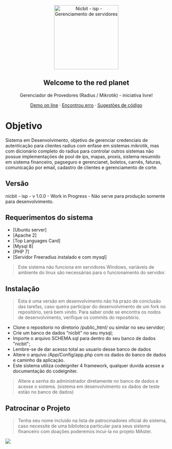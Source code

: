 <p align="center">
  
 <img width="200px" src="http://190.89.81.70/logob.png" align="center" alt="Nicbit - isp - Gerenciamento de servidores" />
 <h2 align="center">Welcome to the red planet</h2>
 <p align="center">Gerenciador de Provedores (Radius / Mikrotik) - iniciativa livre!</p>
</p>

  <p align="center">
    <a href="#demo">Demo on line</a>
    ·
    <a href="https://github.com/bhlima/isp-nicbit/issues/new">Encontrou erro</a>
    ·
    <a href="https://github.com/bhlima/isp-nicbit/issues">Sugestões de código</a>
  </p>
</p>
</a>

# Objetivo

Sistema em Desenvolvimento, objetivo de gerenciar credenciais de autenticação para clientes radius
com enfase em sistemas mikrotik, mas com dicionário completo do radius para controlar outros sistemas
não possue implementações de pool de ips, mapas, proxis, sistema resumido em sistema financeiro, pagseguro e gerencianet, boletos, carnês, faturas, comunicação por email, cadastro de clientes e gerenciamento de corte.


## Versão
nicbit - isp - v 1.0.0 - Work in Progress - Não serve para produção somente para desenvolvimento.

## Requerimentos do sistema

- [Ubuntu server]
- [Apache 2]
- [Top Languages Card]
- [Mysql 8]
- [PHP 7]
- [Servidor Freeradius instalado e com mysql]

 > Este sistema não funciona em servidores Windows, variáveis de ambiente do linux são necessárias para o funcionamento do servidor.

## Instalação

 > Esta é uma versão em desenvolvimento não há prazo de conclusão das tarefas, caso queira
participar do desenvolvimento de um fork no repositório, será bem vindo. Para saber onde se
encontra os nodos de desenvolvimento, verifique os commits do repositório. 

- Clone o repositorio no diretorio  /public_html/ ou similar no seu servidor;
- Crie um banco de dados "nicbit" no seu mysql;
- Importe o arquivo SCHEMA.sql para dentro do seu banco de dados "nicbit";
- Lembre-se de dar acesso total ao usuario desse banco de dados
- Altere o arquivo /App/Config/app.php  com os dados do banco de dados e caminho da aplicação.
- Este sistema utiliza codeigniter 4 framework, qualquer duvida acesse a documentação do codeigniter.


> Altere a senha do administrador diretamente no banco de dados e acesse o sistema. (sistema em desenvolvimento os dados de teste estão no banco de dados)


## Patrocinar o Projeto
>Tenha seu nome incluido na lista de patrocinadores oficial do sistema, caso necessite de uma biblioteca particular para seus sistema financeiro com doações poderemos incui-la no projeto MAster.


<meta http-equiv="Content-Type" content="text/html; charset=utf-8">
<a href="https://pag.ae/7XhdLW9M3"><img src="https://stc.pagseguro.uol.com.br/public/img/botoes/doacoes/120x53-doar.gif"></a>

